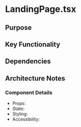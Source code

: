 # LandingPage.tsx

## Purpose

## Key Functionality

## Dependencies

## Architecture Notes

### Component Details
- Props: 
- State: 
- Styling: 
- Accessibility: 
